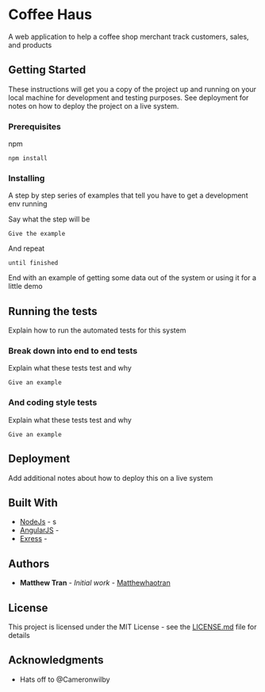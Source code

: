# Coffee Haus

A web application to help a coffee shop merchant track customers, sales, and products

## Getting Started

These instructions will get you a copy of the project up and running on your local machine for development and testing purposes. See deployment for notes on how to deploy the project on a live system.

### Prerequisites

npm

```
npm install
```

### Installing

A step by step series of examples that tell you have to get a development env running

Say what the step will be

```
Give the example
```

And repeat

```
until finished
```

End with an example of getting some data out of the system or using it for a little demo

## Running the tests

Explain how to run the automated tests for this system

### Break down into end to end tests

Explain what these tests test and why

```
Give an example
```

### And coding style tests

Explain what these tests test and why

```
Give an example
```

## Deployment

Add additional notes about how to deploy this on a live system

## Built With

* [NodeJs](http://www.dropwizard.io/1.0.2/docs/) - s
* [AngularJS](https://maven.apache.org/) - 
* [Exress](https://rometools.github.io/rome/) - 


## Authors

* **Matthew Tran** - *Initial work* - [Matthewhaotran](https://github.com/matthewhaotran)



## License

This project is licensed under the MIT License - see the [LICENSE.md](LICENSE.md) file for details

## Acknowledgments

* Hats off to @Cameronwilby

